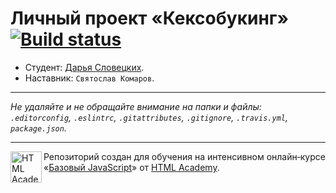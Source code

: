 # Личный проект «Кексобукинг» [![Build status][travis-image]][travis-url]

* Студент: [Дарья Словецких](https://up.htmlacademy.ru/javascript/9/user/3612).
* Наставник: `Святослав Комаров`.

---

_Не удаляйте и не обращайте внимание на папки и файлы:_<br>
_`.editorconfig`, `.eslintrc`, `.gitattributes`, `.gitignore`, `.travis.yml`, `package.json`._

---

<a href="https://htmlacademy.ru/intensive/javascript"><img align="left" width="50" height="50" title="HTML Academy" src="https://up.htmlacademy.ru/static/img/intensive/javascript/logo-for-github.svg"></a>

Репозиторий создан для обучения на интенсивном онлайн‑курсе «[Базовый JavaScript](https://htmlacademy.ru/intensive/javascript)» от [HTML Academy](https://htmlacademy.ru).

[travis-image]: https://travis-ci.org/htmlacademy-javascript/3612-keksobooking.svg?branch=master
[travis-url]: https://travis-ci.org/htmlacademy-javascript/3612-keksobooking
